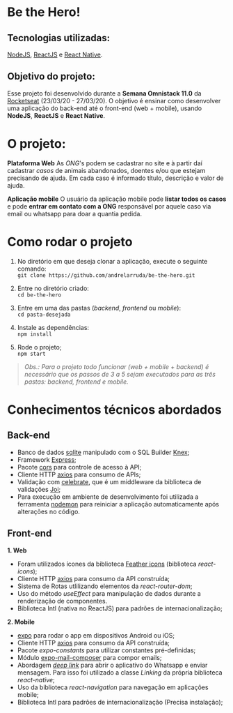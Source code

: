 # Be the Hero!

## Tecnologias utilizadas:
[NodeJS](https://nodejs.org/en/), [ReactJS](https://reactjs.org/) e [React Native](https://reactnative.dev/).

## Objetivo do projeto:
Esse projeto foi desenvolvido durante a **Semana Omnistack 11.0** da [Rocketseat](https://rocketseat.com.br/) (23/03/20 - 27/03/20). O objetivo é ensinar como desenvolver uma aplicação do back-end até o front-end (web + mobile), usando **NodeJS**, **ReactJS** e **React Native**.

# O projeto:
  **Plataforma Web**
As *ONG*'s podem se cadastrar no site e à partir daí cadastrar *casos* de animais abandonados, doentes e/ou que estejam precisando de ajuda. Em cada caso é informado título, descrição e valor de ajuda.

  **Aplicação mobile**
O usuário da aplicação mobile pode **listar todos os casos** e pode **entrar em contato com a ONG** responsável por aquele caso via email ou whatsapp para doar a quantia pedida.

# Como rodar o projeto
1. No diretório em que deseja clonar a aplicação, execute o seguinte comando:    
  `git clone https://github.com/andrelarruda/be-the-hero.git`

2. Entre no diretório criado:  
  `cd be-the-hero`

3. Entre em uma das pastas (*backend*, *frontend* ou *mobile*):  
  `cd pasta-desejada`

4. Instale as dependências:  
  `npm install`

5. Rode o projeto;  
  `npm start`

> *Obs.: Para o projeto todo funcionar (web + mobile + backend) é necessário que os passos de 3 a 5 sejam executados para as três pastas: backend, frontend e mobile.*


# Conhecimentos técnicos abordados

## Back-end
* Banco de dados [sqlite](http://sqlite.org/index.html) manipulado com o SQL Builder [Knex](http://knexjs.org/);
* Framework [Express](https://expressjs.com/);
* Pacote [cors](https://www.npmjs.com/package/cors) para controle de acesso à API;
* Cliente HTTP [axios](https://github.com/axios/axios) para consumo de APIs;
* Validação com [celebrate](https://github.com/arb/celebrate), que é um middleware da biblioteca de validações [Joi](https://github.com/hapijs/joi);
* Para execução em ambiente de desenvolvimento foi utilizada a ferramenta [nodemon](https://www.npmjs.com/package/nodemon) para reiniciar a aplicação automaticamente após alterações no código.

## Front-end
**1. Web**
* Foram utilizados ícones da biblioteca [Feather icons](http://feathericons.com) (biblioteca *react-icons*);
* Cliente HTTP [axios](https://github.com/axios/axios) para consumo da API construída;
* Sistema de Rotas utlilizando elementos da *react-router-dom*;
* Uso do método *useEffect* para manipulação de dados durante a renderização de componentes.
* Biblioteca Intl (nativa no ReactJS) para padrões de internacionalização;

**2. Mobile**
* [expo](https://expo.io/) para rodar o app em dispositivos Android ou iOS;
* Cliente HTTP [axios](https://github.com/axios/axios) para consumo da API construída;
* Pacote *expo-constants* para utilizar constantes pré-definidas;
* Módulo [expo-mail-composer](https://docs.expo.io/versions/latest/sdk/mail-composer/) para compor emails;
* Abordagem [*deep link*](https://medium.com/@JohnCalistro/o-que-%C3%A9-deep-linking-d0208d746874) para abrir o aplicativo do Whatsapp e enviar mensagem. Para isso foi utilizado a classe *Linking* da própria biblioteca *react-native*;
* Uso da biblioteca *react-navigation* para navegação em aplicações mobile;
* Biblioteca Intl para padrões de internacionalização (Precisa instalação);
